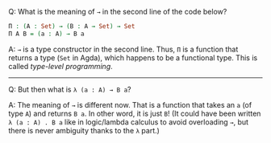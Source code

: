 Q: What is the meaning of `→` in the second line of the code below?

```agda
Π : (A : Set) → (B : A → Set) → Set
Π A B = (a : A) → B a
```

A: `→` is a type constructor in the second line. Thus, `Π` is a function that returns a type (`Set` in Agda),
which happens to be a functional type. This is called *type-level programming*.

***

Q: But then what is `λ (a : A) → B a`?

A: The meaning of `→` is different now.
That is a function that takes an `a` (of type `A`) and returns `B a`. In other word, it is just `B`!
(It could have been written `λ (a : A) . B a` like in logic/lambda calculus to avoid overloading `→`,
but there is never ambiguity thanks to the `λ` part.)

